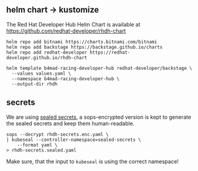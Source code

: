 ## helm chart -> kustomize

The Red Hat Developer Hub Helm Chart is available at https://github.com/redhat-developer/rhdh-chart

```
helm repo add bitnami https://charts.bitnami.com/bitnami
helm repo add backstage https://backstage.github.io/charts
helm repo add redhat-developer https://redhat-developer.github.io/rhdh-chart

helm template b4mad-racing-developer-hub redhat-developer/backstage \
  --values values.yaml \
  --namespace b4mad-racing-developer-hub \
  --output-dir rhdh
```

## secrets

We are using [sealed secrets](https://sealed-secrets.netlify.app/),
a sops-encrypted version is kept to generate the sealed secrets and keep them human-readable.

```shell
sops --decrypt rhdh-secrets.enc.yaml \
| kubeseal --controller-namespace=sealed-secrets \
    --format yaml \
> rhdh-secrets.sealed.yaml
```

Make sure, that the input to `kubeseal` is using the correct namespace!


